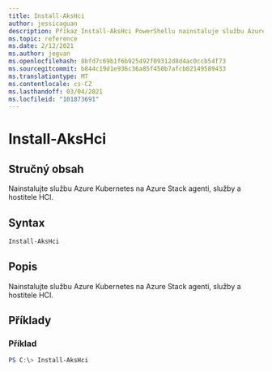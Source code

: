 ```yaml
---
title: Install-AksHci
author: jessicaguan
description: Příkaz Install-AksHci PowerShellu nainstaluje službu Azure Kubernetes v Azure Stackch agentech a službách HCI a hostitele.
ms.topic: reference
ms.date: 2/12/2021
ms.author: jeguan
ms.openlocfilehash: 8bfd7c69b1f6b925492f09312d8d4ac0ccb54f73
ms.sourcegitcommit: b844c19d1e936c36a85f450b7afcb02149589433
ms.translationtype: MT
ms.contentlocale: cs-CZ
ms.lasthandoff: 03/04/2021
ms.locfileid: "101873691"
---
```

# <a name="install-akshci"></a>Install-AksHci

## <a name="synopsis"></a>Stručný obsah
Nainstalujte službu Azure Kubernetes na Azure Stack agenti, služby a hostitele HCI.

## <a name="syntax"></a>Syntax

```powershell
Install-AksHci
```

## <a name="description"></a>Popis
Nainstalujte službu Azure Kubernetes na Azure Stack agenti, služby a hostitele HCI.

## <a name="examples"></a>Příklady

### <a name="example"></a>Příklad
```powershell
PS C:\> Install-AksHci
```
